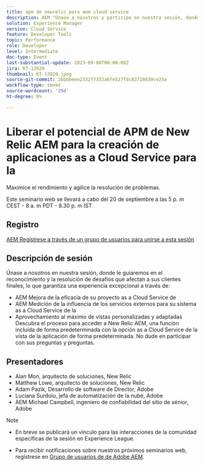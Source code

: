 ```yaml
---
title: apm de newrelic para aem cloud service
description: AEM "Únase a nosotros y participe en nuestra sesión, donde le guiaremos en el reconocimiento y la solución de los desafíos que afectan a sus clientes finales, garantizando una experiencia sobresaliente a través de la mejora de la eficacia de su proyecto as a Cloud Service AEM de la, la medición de la influencia de los servicios externos para su sistema as a Cloud Service, y haciendo el máximo de las vistas personalizadas y adaptadas. Descubra el proceso para acceder a New Relic AEM, una función incluida de forma predeterminada con el formato as a Cloud Service de la. No dude en interactuar con sus consultas y preguntas".
solution: Experience Manager
version: Cloud Service
feature: Developer Tools
topic: Performance
role: Developer
level: Intermediate
doc-type: Event
last-substantial-update: 2023-09-08T00:00:00Z
jira: KT-13920
thumbnail: KT-13920.jpeg
source-git-commit: 2bbbbeee2332f7353a6fe527fdc83718030ce23a
workflow-type: tm+mt
source-wordcount: '294'
ht-degree: 0%

---
```



# Liberar el potencial de APM de New Relic AEM para la creación de aplicaciones as a Cloud Service para la

Maximice el rendimiento y agilice la resolución de problemas.

Este seminario web se llevará a cabo del 20 de septiembre a las 5 p. m CEST - 8 a. m PDT - 8.30 p. m IST

## Registro

[AEM Regístrese a través de un grupo de usuarios para unirse a esta sesión](https://aem-augs.adobe.com/events/details/adobe-experience-manager-aem-learning-chapter-presents-harness-the-power-of-new-relic-apm-for-aem-as-a-cloud-service-boost-performance-amp-rapid-issue-fix/)

## Descripción de sesión

Únase a nosotros en nuestra sesión, donde le guiaremos en el reconocimiento y la resolución de desafíos que afectan a sus clientes finales, lo que garantiza una experiencia excepcional a través de:

* AEM Mejora de la eficacia de su proyecto as a Cloud Service de
* AEM Medición de la influencia de los servicios externos para su sistema as a Cloud Service de la
* Aprovechamiento al máximo de vistas personalizadas y adaptadas Descubra el proceso para acceder a New Relic AEM, una función incluida de forma predeterminada con la opción as a Cloud Service de la vista de la aplicación de forma predeterminada. No dude en participar con sus preguntas y preguntas.

## Presentadores

* Alan Mon, arquitecto de soluciones, New Relic
* Matthew Lowe, arquitecto de soluciones, New Relic
* Adam Pazik, Desarrollo de software de Director, Adobe
* Luciana Surdoiu, jefa de automatización de la nube, Adobe
* AEM Michael Campbell, ingeniero de confiabilidad del sitio de sénior, Adobe

>[!NOTE]
>
>* En breve se publicará un vínculo para las interacciones de la comunidad específicas de la sesión en Experience League.
>
>* Para recibir notificaciones sobre nuestros próximos seminarios web, regístrese en [Grupo de usuarios de de Adobe AEM](https://aem-augs.adobe.com/).
